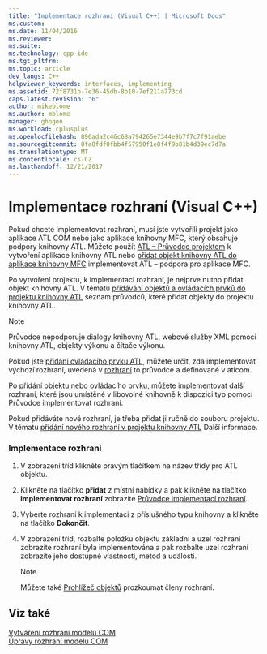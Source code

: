 ```yaml
---
title: "Implementace rozhraní (Visual C++) | Microsoft Docs"
ms.custom: 
ms.date: 11/04/2016
ms.reviewer: 
ms.suite: 
ms.technology: cpp-ide
ms.tgt_pltfrm: 
ms.topic: article
dev_langs: C++
helpviewer_keywords: interfaces, implementing
ms.assetid: 72f8731b-7e36-45db-8b10-7ef211a773cd
caps.latest.revision: "6"
author: mikeblome
ms.author: mblome
manager: ghogen
ms.workload: cplusplus
ms.openlocfilehash: 896ada2c46c68a794265e7344e9b7f7c7f91aebe
ms.sourcegitcommit: 8fa8fdf0fbb4f57950f1e8f4f9b81b4d39ec7d7a
ms.translationtype: MT
ms.contentlocale: cs-CZ
ms.lasthandoff: 12/21/2017
---
```

# <a name="implementing-an-interface-visual-c"></a>Implementace rozhraní (Visual C++)
Pokud chcete implementovat rozhraní, musí jste vytvořili projekt jako aplikace ATL COM nebo jako aplikace knihovny MFC, který obsahuje podpory knihovny ATL. Můžete použít [ATL – Průvodce projektem](../atl/reference/atl-project-wizard.md) k vytvoření aplikace knihovny ATL nebo [přidat objekt knihovny ATL do aplikace knihovny MFC](../mfc/reference/adding-atl-support-to-your-mfc-project.md) implementovat ATL – podpora pro aplikace MFC.  
  
 Po vytvoření projektu, k implementaci rozhraní, je nejprve nutno přidat objekt knihovny ATL. V tématu [přidávání objektů a ovládacích prvků do projektu knihovny ATL](../atl/reference/adding-objects-and-controls-to-an-atl-project.md) seznam průvodců, které přidat objekty do projektu knihovny ATL.  
  
> [!NOTE]
>  Průvodce nepodporuje dialogy knihovny ATL, webové služby XML pomocí knihovny ATL, objekty výkonu a čítače výkonu.  
  
 Pokud jste [přidání ovládacího prvku ATL](../atl/reference/adding-an-atl-control.md), můžete určit, zda implementovat výchozí rozhraní, uvedená v [rozhraní](../atl/reference/interfaces-atl-control-wizard.md) to průvodce a definované v atlcom.  
  
 Po přidání objektu nebo ovládacího prvku, můžete implementovat další rozhraní, které jsou umístěné v libovolné knihovně k dispozici typ pomocí Průvodce implementovat rozhraní.  
  
 Pokud přidáváte nové rozhraní, je třeba přidat ji ručně do souboru projektu. V tématu [přidání nového rozhraní v projektu knihovny ATL](../atl/reference/adding-a-new-interface-in-an-atl-project.md) Další informace.  
  
### <a name="to-implement-an-interface"></a>Implementace rozhraní  
  
1.  V zobrazení tříd klikněte pravým tlačítkem na název třídy pro ATL objektu.  
  
2.  Klikněte na tlačítko **přidat** z místní nabídky a pak klikněte na tlačítko **implementovat rozhraní** zobrazíte [Průvodce implementací rozhraní](../ide/implement-interface-wizard.md).  
  
3.  Vyberte rozhraní k implementaci z příslušného typu knihovny a klikněte na tlačítko **Dokončit**.  
  
4.  V zobrazení tříd, rozbalte položku objektu základní a uzel rozhraní zobrazíte rozhraní byla implementována a pak rozbalte uzel rozhraní zobrazíte jeho dostupné vlastnosti, metod a události.  
  
    > [!NOTE]
    >  Můžete také [Prohlížeč objektů](http://msdn.microsoft.com/en-us/f89acfc5-1152-413d-9f56-3dc16e3f0470) prozkoumat členy rozhraní.  
  
## <a name="see-also"></a>Viz také  
 [Vytváření rozhraní modelu COM](../ide/creating-a-com-interface-visual-cpp.md)   
 [Úpravy rozhraní modelu COM](../ide/editing-a-com-interface.md)